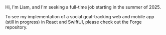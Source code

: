 Hi, I'm Liam, and I'm seeking a full-time job starting in the summer of 2025.

To see my implementation of a social goal-tracking web and mobile app (still in progress) in React and SwiftUI, please check out the Forge repository.

<!--
**LiamDrew/LiamDrew** is a ✨ _special_ ✨ repository because its `README.md` (this file) appears on your GitHub profile.

Here are some ideas to get you started:

- 🔭 I’m currently working on ...
- 🌱 I’m currently learning ...
- 👯 I’m looking to collaborate on ...
- 🤔 I’m looking for help with ...
- 💬 Ask me about ...
- 📫 How to reach me: ...
- 😄 Pronouns: ...
- ⚡ Fun fact: ...
-->
